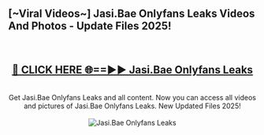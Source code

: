 <h2>[~Viral Videos~] Jasi.Bae Onlyfans Leaks Videos And Photos - Update Files 2025!</h2>
<br>
<div align="center">
<h2><a href="https://top-ai-tools.click/QrbHav" rel="nofollow">🔴 CLICK HERE 🌐==►► Jasi.Bae Onlyfans Leaks</a></h2>
<br>
Get Jasi.Bae Onlyfans Leaks and all content. Now you can access all videos and pictures of Jasi.Bae Onlyfans Leaks. New Updated Files 2025!
<br>
<br>
<a href="https://top-ai-tools.click/QrbHav" rel="nofollow" data-target="animated-image.originalLink"><img src="https://i.ibb.co.com/WyWwxjT/player-gif2.gif" alt="Jasi.Bae Onlyfans Leaks" style="max-width: 100%; display: inline-block;" data-target="animated-image.originalImage"></a>
</div>
<br>
